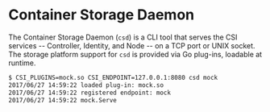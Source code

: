 # Container Storage Daemon
The Container Storage Daemon (`csd`) is a CLI tool that serves 
the CSI services -- Controller, Identity, and Node -- on a TCP 
port or UNIX socket. The storage platform support for `csd` is 
provided via Go plug-ins, loadable at runtime.

```bash
$ CSI_PLUGINS=mock.so CSI_ENDPOINT=127.0.0.1:8080 csd mock
2017/06/27 14:59:22 loaded plug-in: mock.so
2017/06/27 14:59:22 registered endpoint: mock
2017/06/27 14:59:22 mock.Serve
```